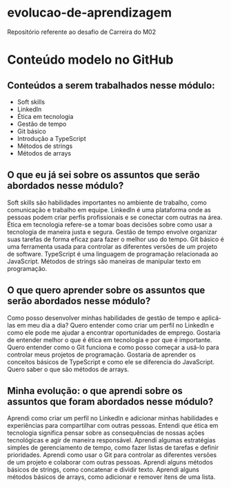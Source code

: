 # evolucao-de-aprendizagem
Repositório referente ao desafio de Carreira do M02

<h1>Conteúdo modelo no GitHub</h1>

<h2>Conteúdos a serem trabalhados nesse módulo:</h2>

<ul>
    <li>Soft skills</li>
    <li>LinkedIn</li>
    <li>Ética em tecnologia</li>
    <li>Gestão de tempo</li>
    <li>Git básico</li>
    <li>Introdução a TypeScript</li>
    <li>Métodos de strings</li>
    <li>Métodos de arrays</li>
</ul>

<h2>O que eu já sei sobre os assuntos que serão abordados nesse módulo?</h2>

Soft skills são habilidades importantes no ambiente de trabalho, como comunicação e trabalho em equipe.
LinkedIn é uma plataforma onde as pessoas podem criar perfis profissionais e se conectar com outras na área.
Ética em tecnologia refere-se a tomar boas decisões sobre como usar a tecnologia de maneira justa e segura.
Gestão de tempo envolve organizar suas tarefas de forma eficaz para fazer o melhor uso do tempo.
Git básico é uma ferramenta usada para controlar as diferentes versões de um projeto de software.
TypeScript é uma linguagem de programação relacionada ao JavaScript.
Métodos de strings são maneiras de manipular texto em programação.

<h2>O que quero aprender sobre os assuntos que serão abordados nesse módulo?</h2>
Como posso desenvolver minhas habilidades de gestão de tempo e aplicá-las em meu dia a dia?
Quero entender como criar um perfil no LinkedIn e como ele pode me ajudar a encontrar oportunidades de emprego.
Gostaria de entender melhor o que é ética em tecnologia e por que é importante.
Quero entender como o Git funciona e como posso começar a usá-lo para controlar meus projetos de programação.
Gostaria de aprender os conceitos básicos de TypeScript e como ele se diferencia do JavaScript.
Quero saber o que são métodos de arrays.

<h2>Minha evolução: o que aprendi sobre os assuntos que foram abordados nesse módulo?</h2>
Aprendi como criar um perfil no LinkedIn e adicionar minhas habilidades e experiências para compartilhar com outras pessoas.
Entendi que ética em tecnologia significa pensar sobre as consequências de nossas ações tecnológicas e agir de maneira responsável.
Aprendi algumas estratégias simples de gerenciamento de tempo, como fazer listas de tarefas e definir prioridades.
Aprendi como usar o Git para controlar as diferentes versões de um projeto e colaborar com outras pessoas.
Aprendi alguns métodos básicos de strings, como concatenar e dividir texto.
Aprendi alguns métodos básicos de arrays, como adicionar e remover itens de uma lista.
